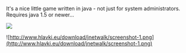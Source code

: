 It's a nice little game written in java - not just for system administrators. Requires java 1.5 or newer...

[![](http://weblogs.java.net/blog/hansmuller/archive/jws-launch-button.png)](http://www.hlavki.eu/download/jnetwalk/launch.jnlp)

![http://www.hlavki.eu/download/jnetwalk/screenshot-1.png](http://www.hlavki.eu/download/jnetwalk/screenshot-1.png)
